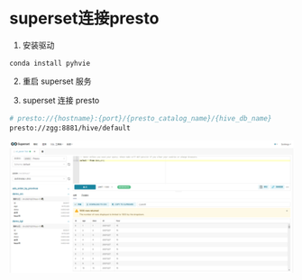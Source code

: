 # superset连接presto

1. 安装驱动

```
conda install pyhvie
```

2. 重启 superset 服务

3. superset 连接 presto

```sh
# presto://{hostname}:{port}/{presto_catalog_name}/{hive_db_name}
presto://zgg:8881/hive/default
```

![连接presto](./image/连接presto.png)
